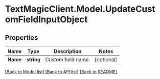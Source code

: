 # TextMagicClient.Model.UpdateCustomFieldInputObject
## Properties

Name | Type | Description | Notes
------------ | ------------- | ------------- | -------------
**Name** | **string** | Custom field name. | [optional] 

[[Back to Model list]](../README.md#documentation-for-models) [[Back to API list]](../README.md#documentation-for-api-endpoints) [[Back to README]](../README.md)


